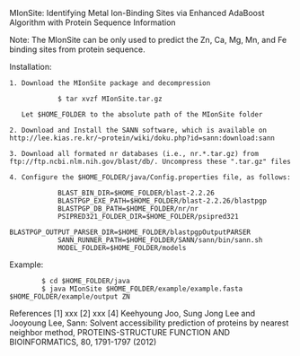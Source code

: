 MIonSite: Identifying Metal Ion-Binding Sites via Enhanced AdaBoost Algorithm with Protein Sequence Information

Note: The MIonSite can be only used to predict the Zn, Ca, Mg, Mn, and Fe binding sites from protein sequence.

Installation:
	
	1. Download the MIonSite package and decompression 

				$ tar xvzf MIonSite.tar.gz
			
	   Let $HOME_FOLDER to the absolute path of the MIonSite folder 
	
	2. Download and Install the SANN software, which is available on http://lee.kias.re.kr/~protein/wiki/doku.php?id=sann:download:sann
	
	3. Download all formated nr databases (i.e., nr.*.tar.gz) from ftp://ftp.ncbi.nlm.nih.gov/blast/db/. Uncompress these ".tar.gz" files
	
	4. Configure the $HOME_FOLDER/java/Config.properties file, as follows:
	
				BLAST_BIN_DIR=$HOME_FOLDER/blast-2.2.26
				BLASTPGP_EXE_PATH=$HOME_FOLDER/blast-2.2.26/blastpgp
				BLASTPGP_DB_PATH=$HOME_FOLDER/nr/nr
				PSIPRED321_FOLDER_DIR=$HOME_FOLDER/psipred321
				BLASTPGP_OUTPUT_PARSER_DIR=$HOME_FOLDER/blastpgpOutputPARSER
				SANN_RUNNER_PATH=$HOME_FOLDER/SANN/sann/bin/sann.sh
				MODEL_FOLDER=$HOME_FOLDER/models


Example:
	
   			$ cd $HOME_FOLDER/java 
   			$ java MIonSite $HOME_FOLDER/example/example.fasta $HOME_FOLDER/example/output ZN

References
[1] xxx
[2] xxx
[4] Keehyoung Joo, Sung Jong Lee and Jooyoung Lee, Sann: Solvent accessibility prediction of proteins by nearest neighbor method, PROTEINS-STRUCTURE FUNCTION AND BIOINFORMATICS, 80, 1791-1797 (2012)
